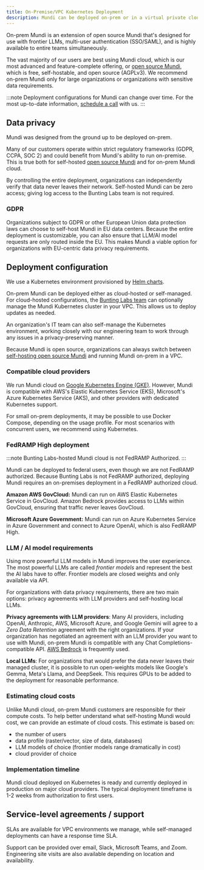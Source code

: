 ```yaml
---
title: On-Premise/VPC Kubernetes Deployment
description: Mundi can be deployed on-prem or in a virtual private cloud as a Kubernetes cluster with our Helm charts
---
```


On-prem Mundi is an extension of open source Mundi that's designed for use with frontier LLMs,
multi-user authentication (SSO/SAML), and is highly available to entire teams simultaneously.

The vast majority of our users are best using Mundi cloud, which is our most advanced
and feature-complete offering, or
[open source Mundi](https://github.com/buntinglabs/mundi.ai), which is free, self-hostable, and
open source (AGPLv3). We recommend on-prem Mundi only for large
organizations or organizations with sensitive data requirements.

:::note
Deployment configurations for Mundi can change over time. For the most up-to-date
information, [schedule a call](https://cal.com/buntinglabs/30min) with us.
:::

## Data privacy

Mundi was designed from the ground up to be deployed on-prem.

Many of our customers operate within strict regulatory frameworks (GDPR, CCPA, SOC 2)
and could benefit from Mundi's ability to run on-premise. This is true both for self-hosted
[open source Mundi](https://github.com/buntinglabs/mundi.ai) and for on-prem Mundi cloud.

By controlling the entire deployment, organizations can independently verify that
data never leaves their network. Self-hosted Mundi can be zero access; giving log access
to the Bunting Labs team is not required.

### GDPR

Organizations subject to GDPR or other European Union data protection laws can
choose to self-host Mundi in EU data centers. Because the entire deployment is
customizable, you can also ensure that LLM/AI model requests are only routed
inside the EU. This makes Mundi a viable option for organizations with EU-centric
data privacy requirements.

## Deployment configuration

We use a Kubernetes environment provisioned by [Helm charts](https://helm.sh/).

On-prem Mundi can be deployed either as cloud-hosted or self-managed. For
cloud-hosted configurations, the [Bunting Labs team](https://buntinglabs.com/)
can optionally manage the Mundi Kubernetes
cluster in your VPC. This allows us to deploy updates as needed.

An organization's IT team can also self-manage the Kubernetes environment,
working closely with our engineering team to work through any issues in a
privacy-preserving manner.

Because Mundi is open source, organizations can always switch between
[self-hosting open source Mundi](/deployments/self-hosting-mundi/) and running
Mundi on-prem in a VPC.

### Compatible cloud providers

We run Mundi cloud on
[Google Kubernetes Engine (GKE)](https://cloud.google.com/kubernetes-engine). However, Mundi is
compatible with AWS's Elastic Kubernetes Service (EKS), Microsoft's Azure Kubernetes Service (AKS),
and other providers with dedicated Kubernetes support.

For small on-prem deployments, it may be possible to use Docker Compose, depending on the usage profile.
For most scenarios with concurrent users, we recommend using Kubernetes.

### FedRAMP High deployment

:::note
Bunting Labs-hosted Mundi cloud is not FedRAMP Authorized.
:::

Mundi can be deployed to federal users, even though we are not FedRAMP authorized. Because Bunting Labs is not FedRAMP authorized, deploying Mundi requires an on-premises deployment in a FedRAMP authorized cloud.

**Amazon AWS GovCloud:** Mundi can run on AWS Elastic Kubernetes Service in GovCloud. Amazon Bedrock provides access to LLMs within GovCloud, ensuring that traffic never leaves GovCloud.

**Microsoft Azure Government:** Mundi can run on Azure Kubernetes Service in Azure Government and connect to Azure OpenAI, which is also FedRAMP High.

### LLM / AI model requirements

Using more powerful LLM models in Mundi improves the user experience.
The most powerful LLMs are called *frontier models* and represent
the best the AI labs have to offer. Frontier models are closed weights and only
available via API.

For organizations with data privacy requirements, there are two main options:
privacy agreements with LLM providers and self-hosting local LLMs.

**Privacy agreements with LLM providers**: Many AI providers, including OpenAI,
Anthropic, AWS, Microsoft Azure, and Google Gemini will agree to a
*Zero Data Retention* agreement with the right organizations. If your organization
has negotiated an agreement with an LLM provider you want to use with Mundi,
on-prem Mundi is compatible with any Chat Completions-compatible API.
[AWS Bedrock](https://aws.amazon.com/bedrock/) is frequently used.

**Local LLMs**: For organizations that would prefer the data never leaves
their managed cluster, it is possible to run open-weights models like Google's Gemma,
Meta's Llama, and DeepSeek. This requires GPUs to be added to the deployment for
reasonable performance.

### Estimating cloud costs

Unlike Mundi cloud, on-prem Mundi customers are responsible for their compute costs.
To help better understand what self-hosting Mundi would cost, we can provide an estimate
of cloud costs. This estimate is based on:

- the number of users
- data profile (raster/vector, size of data, databases)
- LLM models of choice (frontier models range dramatically in cost)
- cloud provider of choice


### Implementation timeline

Mundi cloud deployed on Kubernetes is ready and currently deployed in production on
major cloud providers. The typical deployment timeframe is 1-2 weeks from authorization
to first users.

## Service-level agreements / support

SLAs are available for VPC environments we manage, while self-managed deployments
can have a response time SLA.

Support can be provided over email, Slack, Microsoft Teams, and Zoom. Engineering site visits
are also available depending on location and availability.
